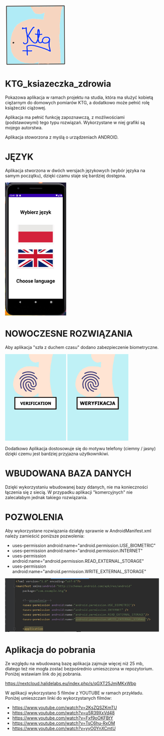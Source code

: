 <img src="https://github.com/AnnaShino/KTG_ksiazeczka_zdrowia/blob/main/logo.png" width="200">

# KTG_ksiazeczka_zdrowia

Pokazowa aplikacja w ramach projektu na studia, która ma służyć kobietą ciężarnym do domowych pomiarów KTG, a dodatkowo może pełnić rolę książeczki ciążowej.

Aplikacja ma pełnić funkcję zapoznawczą, z możliwościami (podstawowymi) tego typu rozwiązań. Wykorzystane w niej grafiki są mojego autorstwa.

Aplikacja stoworzona z myślą o urządzeniach ANDROID.

# JĘZYK

Aplikacja stworzona w dwóch wersjach językowych (wybór języka na samym początku), dzięki czamu staje się bardziej dostępna.

<img src="https://github.com/AnnaShino/KTG_ksiazeczka_zdrowia/blob/main/j%C4%99zyk.jpg" width="200">

# NOWOCZESNE ROZWIĄZANIA

Aby aplikacja "szła z duchem czasu" dodano zabezpieczenie biometryczne.

<img src="https://github.com/AnnaShino/KTG_ksiazeczka_zdrowia/blob/main/verification.png" width="200"> <img src="https://github.com/AnnaShino/KTG_ksiazeczka_zdrowia/blob/main/weryfikacja.png" width="200">

Dodatkowo Aplikacja dostosowuje się do motywu telefony (ciemny / jasny) dzięki czemu jest bardziej przyjazna użytkownikiwi.

# WBUDOWANA BAZA DANYCH

Dzięki wykorzystaniu wbudowanej bazy ddanych, nie ma konieczności łączenia się z siecią. W przypadku aplikacji "komercyjnych" nie zalecałabym jednak takiego rozwiązania.

# POZWOLENIA

Aby wykorzystane rozwiązania działąły sprawnie w AndroidManifest.xml należy zamieścić poniższe pozwolenia:
* uses-permission android:name="android.permission.USE_BIOMETRIC"
* uses-permission android:name="android.permission.INTERNET"
* uses-permission android:name="android.permission.READ_EXTERNAL_STORAGE"
* uses-permission android:name="android.permission.WRITE_EXTERNAL_STORAGE"

![pozwolenia](https://github.com/AnnaShino/KTG_ksiazeczka_zdrowia/blob/main/pozwolenia.jpg)

# Aplikacja do pobrania

Ze względu na wbudowaną bazę aplikacja zajmuje więcej niż 25 mb, dlatego też nie mogła zostać bezpośrednio umieszczona w repozytorium. Poniżej wstawiam link do jej pobrania.

https://nextcloud.halidelabs.eu/index.php/s/qGXT25JmjMKxWbp

W aplikacji wykorzystano 5 filmów z YOUTUBE w ramach przykładu. Poniżej umieszczam linki do wykorzystanych filmów:
* https://www.youtube.com/watch?v=2KsZQSZKmTU
* https://www.youtube.com/watch?v=u5R39XxVd48
* https://www.youtube.com/watch?v=Fxf9oOKFBtY
* https://www.youtube.com/watch?v=TsC6hu-RxOM
* https://www.youtube.com/watch?v=yyO0YnXCmtU


